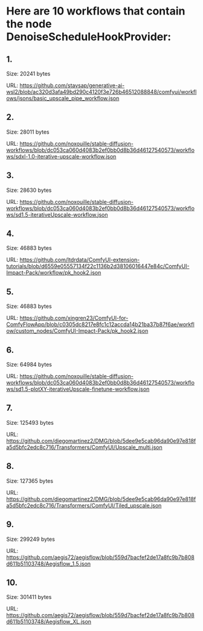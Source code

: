 # Here are 10 workflows that contain the node DenoiseScheduleHookProvider:

## 1. 

Size: 20241 bytes

URL: https://github.com/stavsap/generative-ai-wsl2/blob/ac320d3afa49bd290c4120f3e726b46512088848/comfyui/workflows/jsons/basic_upscale_pipe_workflow.json

## 2. 

Size: 28011 bytes

URL: https://github.com/noxouille/stable-diffusion-workflows/blob/dc053ca060d4083b2ef0bb0d8b36d46127540573/workflows/sdxl-1.0-iterative-upscale-workflow.json

## 3. 

Size: 28630 bytes

URL: https://github.com/noxouille/stable-diffusion-workflows/blob/dc053ca060d4083b2ef0bb0d8b36d46127540573/workflows/sd1.5-iterativeUpscale-workflow.json

## 4. 

Size: 46883 bytes

URL: https://github.com/ltdrdata/ComfyUI-extension-tutorials/blob/d6559e05557134f22c1136b2d38106016447e84c/ComfyUI-Impact-Pack/workflow/pk_hook2.json

## 5. 

Size: 46883 bytes

URL: https://github.com/xingren23/ComfyUI-for-ComfyFlowApp/blob/c0305dc8217e8fc1c12accda14b21ba37b87f6ae/workflow/custom_nodes/ComfyUI-Impact-Pack/pk_hook2.json

## 6. 

Size: 64984 bytes

URL: https://github.com/noxouille/stable-diffusion-workflows/blob/dc053ca060d4083b2ef0bb0d8b36d46127540573/workflows/sd1.5-plotXY-iterativeUpscale-finetune-workflow.json

## 7. 

Size: 125493 bytes

URL: https://github.com/diegomartinez2/DMG/blob/5dee9e5cab96da90e97e818fa5d5bfc2edc8c716/Transformers/ComfyUI/Upscale_multi.json

## 8. 

Size: 127365 bytes

URL: https://github.com/diegomartinez2/DMG/blob/5dee9e5cab96da90e97e818fa5d5bfc2edc8c716/Transformers/ComfyUI/Tiled_upscale.json

## 9. 

Size: 299249 bytes

URL: https://github.com/aegis72/aegisflow/blob/559d7bacfef2de17a8fc9b7b808d611b51103748/Aegisflow_1.5.json

## 10. 

Size: 301411 bytes

URL: https://github.com/aegis72/aegisflow/blob/559d7bacfef2de17a8fc9b7b808d611b51103748/Aegisflow_XL.json

